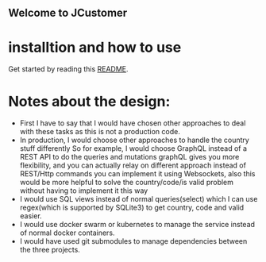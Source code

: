 ## Welcome to JCustomer

# installtion and how to use
Get started by reading this [README](https://github.com/Icraus/j-be/blob/master/README.md).

# Notes about the design:
- First I have to say that I would have chosen other approaches to deal with these tasks as this is not a production code.
- In production, I would choose other approaches to handle the country stuff differently
So for example, I would choose GraphQL instead of a REST API to do the queries and mutations graphQL gives you more flexibility, and you can actually relay on different approach instead of REST/Http commands you can implement it using Websockets, also this would be more helpful to solve the country/code/is valid problem without having to implement it this way
- I would use SQL views instead of normal queries(select) which I can use regex(which is supported by SQLite3) to get country, code and valid easier.
- I would use docker swarm or kubernetes to manage the service instead of normal docker containers.
- I would have used git submodules to manage dependencies between the three projects.
